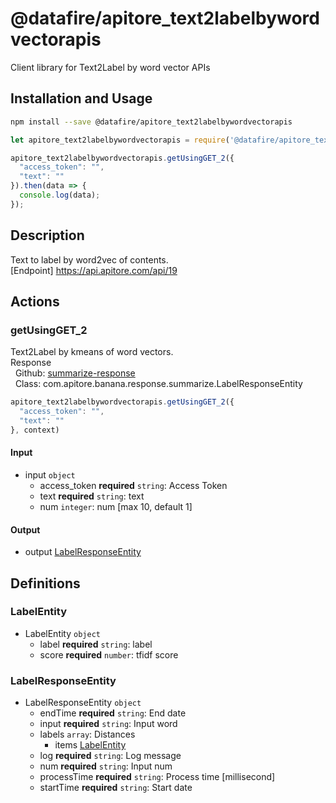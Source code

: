 # @datafire/apitore_text2labelbywordvectorapis

Client library for Text2Label by word vector APIs

## Installation and Usage
```bash
npm install --save @datafire/apitore_text2labelbywordvectorapis
```
```js
let apitore_text2labelbywordvectorapis = require('@datafire/apitore_text2labelbywordvectorapis').create();

apitore_text2labelbywordvectorapis.getUsingGET_2({
  "access_token": "",
  "text": ""
}).then(data => {
  console.log(data);
});
```

## Description

Text to label by word2vec of contents.<BR />[Endpoint] https://api.apitore.com/api/19

## Actions

### getUsingGET_2
Text2Label by kmeans of word vectors.<BR />Response<BR />&nbsp; Github: <a href="https://github.com/keigohtr/apitore-response-parent/tree/master/summarize-response">summarize-response</a><BR />&nbsp; Class: com.apitore.banana.response.summarize.LabelResponseEntity<BR />


```js
apitore_text2labelbywordvectorapis.getUsingGET_2({
  "access_token": "",
  "text": ""
}, context)
```

#### Input
* input `object`
  * access_token **required** `string`: Access Token
  * text **required** `string`: text
  * num `integer`: num [max 10, default 1]

#### Output
* output [LabelResponseEntity](#labelresponseentity)



## Definitions

### LabelEntity
* LabelEntity `object`
  * label **required** `string`: label
  * score **required** `number`: tfidf score

### LabelResponseEntity
* LabelResponseEntity `object`
  * endTime **required** `string`: End date
  * input **required** `string`: Input word
  * labels `array`: Distances
    * items [LabelEntity](#labelentity)
  * log **required** `string`: Log message
  * num **required** `string`: Input num
  * processTime **required** `string`: Process time [millisecond]
  * startTime **required** `string`: Start date


